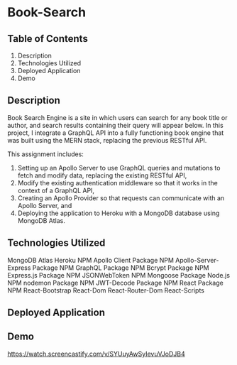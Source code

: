 # Book-Search

## Table of Contents

1. Description
2. Technologies Utilized
3. Deployed Application
4. Demo

## Description

Book Search Engine is a site in which users can search for any book title or author, and search results containing their query will appear below. In this project, I integrate a GraphQL API into a fully functioning book engine that was built using the MERN stack, replacing the previous RESTful API.

This assignment includes:

1. Setting up an Apollo Server to use GraphQL queries and mutations to fetch and modify data, replacing the existing RESTful API,
2. Modify the existing authentication middleware so that it works in the context of a GraphQL API,
3. Creating an Apollo Provider so that requests can communicate with an Apollo Server, and
4. Deploying the application to Heroku with a MongoDB database using MongoDB Atlas.

## Technologies Utilized

MongoDB Atlas
Heroku
NPM Apollo Client Package
NPM Apollo-Server-Express Package
NPM GraphQL Package
NPM Bcrypt Package
NPM Express.js Package
NPM JSONWebToken
NPM Mongoose Package
Node.js
NPM nodemon Package
NPM JWT-Decode Package
NPM React Package
NPM React-Bootstrap
React-Dom
React-Router-Dom
React-Scripts

## Deployed Application

## Demo

https://watch.screencastify.com/v/SYUuyAwSyIevuVJoDJB4
